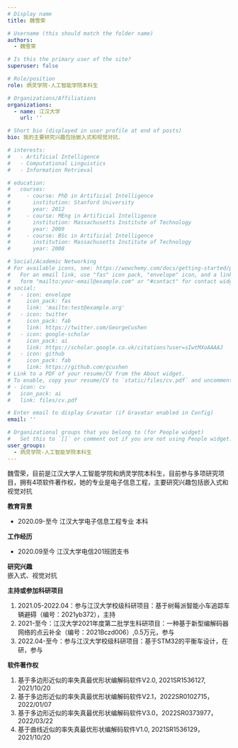 ```yaml
---
# Display name
title: 魏雪荣

# Username (this should match the folder name)
authors:
  - 魏雪荣

# Is this the primary user of the site?
superuser: false

# Role/position
role: 炳灵学院-人工智能学院本科生

# Organizations/Affiliations
organizations:
  - name: 江汉大学
    url: ''

# Short bio (displayed in user profile at end of posts)
bio: 我的主要研究兴趣包括嵌入式和视觉对抗.

# interests:
#   - Artificial Intelligence
#   - Computational Linguistics
#   - Information Retrieval

# education:
#   courses:
#     - course: PhD in Artificial Intelligence
#       institution: Stanford University
#       year: 2012
#     - course: MEng in Artificial Intelligence
#       institution: Massachusetts Institute of Technology
#       year: 2009
#     - course: BSc in Artificial Intelligence
#       institution: Massachusetts Institute of Technology
#       year: 2008

# Social/Academic Networking
# For available icons, see: https://wowchemy.com/docs/getting-started/page-builder/#icons
#   For an email link, use "fas" icon pack, "envelope" icon, and a link in the
#   form "mailto:your-email@example.com" or "#contact" for contact widget.
# social:
#   - icon: envelope
#     icon_pack: fas
#     link: 'mailto:test@example.org'
#   - icon: twitter
#     icon_pack: fab
#     link: https://twitter.com/GeorgeCushen
#   - icon: google-scholar
#     icon_pack: ai
#     link: https://scholar.google.co.uk/citations?user=sIwtMXoAAAAJ
#   - icon: github
#     icon_pack: fab
#     link: https://github.com/gcushen
# Link to a PDF of your resume/CV from the About widget.
# To enable, copy your resume/CV to `static/files/cv.pdf` and uncomment the lines below.
# - icon: cv
#   icon_pack: ai
#   link: files/cv.pdf

# Enter email to display Gravatar (if Gravatar enabled in Config)
email: ''

# Organizational groups that you belong to (for People widget)
#   Set this to `[]` or comment out if you are not using People widget.
user_groups:
  - 炳灵学院-人工智能学院本科生
---
```


魏雪荣，目前是江汉大学人工智能学院和炳灵学院本科生，目前参与多项研究项目，拥有4项软件著作权，她的专业是电子信息工程，主要研究兴趣包括嵌入式和视觉对抗

**教育背景**
 - 2020.09-至今   江汉大学电子信息工程专业   本科

**工作经历**
 - 2020.09至今    江汉大学电信201班团支书

**研究兴趣**
<br>嵌入式、视觉对抗

**主持或参加科研项目**
 1. 2021.05-2022.04：参与江汉大学校级科研项目：基于树莓派智能小车追踪车辆避碍（编号：2021yb372），主持
 2. 2021-至今：江汉大学2021年度第二批学生科研项目：一种基于新型编解码器网络的点云补全（编号：2021Bczd006）,0.5万元，参与
 3. 2022.04-至今：参与江汉大学校级科研项目：基于STM32的平衡车设计，在研，参与

**软件著作权**
 1. 基于多边形近似的率失真最优形状编解码软件V2.0, 2021SR1536127, 2021/10/20
 2. 基于多边形近似的率失真最优形状编解码软件V2.1，2022SR0102715，2022/01/07
 3. 基于多边形近似的率失真最优形状编解码软件V3.0，2022SR0373977，2022/03/22
 4. 基于曲线近似的率失真最优形状编解码软件V1.0, 2021SR1536129，2021/10/20

